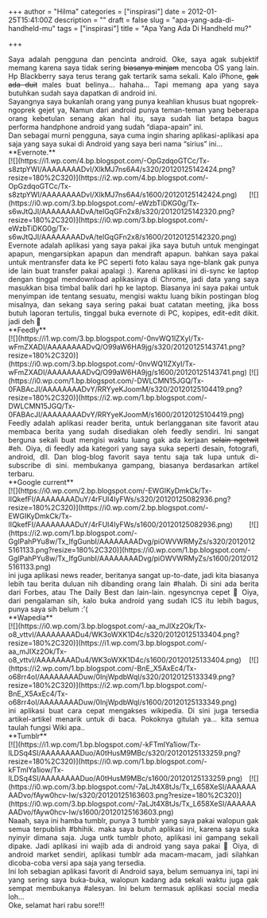 +++
author = "Hilma"
categories = ["inspirasi"]
date = 2012-01-25T15:41:00Z
description = ""
draft = false
slug = "apa-yang-ada-di-handheld-mu"
tags = ["inspirasi"]
title = "Apa Yang Ada Di Handheld mu?"

+++

<div style="text-align: justify;">Saya adalah pengguna dan pencinta android. Oke, saya agak subjektif memang karena saya tidak sering <span style="text-decoration: line-through;">biasanya minjam</span> mencoba OS yang lain. Hp Blackberry saya terus terang gak tertarik sama sekali. Kalo iPhone, <span style="text-decoration: line-through;">gak ada duit</span> males buat belinya… hahaha… Tapi memang apa yang saya butuhkan sudah saya dapatkan di android ini.</div><div class="separator" style="clear: both; text-align: justify;"></div><div style="text-align: justify;">Sayangnya saya bukanlah orang yang punya keahlian khusus buat ngoprek-ngoprek gejet ya, Namun dari android punya teman-teman yang beberapa orang kebetulan senang akan hal itu, saya sudah liat betapa bagus performa handphone android yang sudah “diapa-apain” ini.</div><div style="text-align: justify;">Dan sebagai murni pengguna, saya cuma ingin sharing aplikasi-aplikasi apa saja yang saya sukai di Android yang saya beri nama “sirius” ini…</div><div class="separator" style="clear: both; text-align: justify;"></div><div style="text-align: justify;">**Evernote.**</div><div style="text-align: justify;">[![](https://i1.wp.com/4.bp.blogspot.com/-OpGzdqoGTCc/Tx-s8ztpYWI/AAAAAAAADvI/XlkMJ7ns6A4/s320/20120125142424.png?resize=180%2C320)](https://i2.wp.com/4.bp.blogspot.com/-OpGzdqoGTCc/Tx-s8ztpYWI/AAAAAAAADvI/XlkMJ7ns6A4/s1600/20120125142424.png) [![](https://i0.wp.com/3.bp.blogspot.com/-eWzbTiDKG0g/Tx-s6wJtQJI/AAAAAAAADvA/telGqGFn2x8/s320/20120125142320.png?resize=180%2C320)](https://i0.wp.com/3.bp.blogspot.com/-eWzbTiDKG0g/Tx-s6wJtQJI/AAAAAAAADvA/telGqGFn2x8/s1600/20120125142320.png)</div><div style="text-align: justify;">Evernote adalah aplikasi yang saya pakai jika saya butuh untuk mengingat apapun, mengarsipkan apapun dan mendraft apapun. bahkan saya pakai untuk mentransfer data ke PC seperti foto kalau saya nge-blank gak punya ide lain buat transfer pakai apalagi :). Karena aplikasi ini di-sync ke laptop dengan tinggal mendownload aplikasinya di Chrome, jadi data yang saya masukkan bisa timbal balik dari hp ke laptop. Biasanya ini saya pakai untuk menyimpan ide tentang sesuatu, mengisi waktu luang bikin postingan blog misalnya, dan sekang saya sering pakai buat catatan meeting, jika boss butuh laporan tertulis, tinggal buka evernote di PC, kopipes, edit-edit dikit. jadi deh 🙂</div><div style="text-align: justify;"></div><div style="text-align: justify;">**Feedly**</div><div style="text-align: justify;">[![](https://i1.wp.com/3.bp.blogspot.com/-0nvWQ1lZXyI/Tx-wFmZXADI/AAAAAAAADvQ/O99aW6HA9jg/s320/20120125143741.png?resize=180%2C320)](https://i0.wp.com/3.bp.blogspot.com/-0nvWQ1lZXyI/Tx-wFmZXADI/AAAAAAAADvQ/O99aW6HA9jg/s1600/20120125143741.png) [![](https://i0.wp.com/1.bp.blogspot.com/-DWLCMN15JGQ/Tx-0FABAcJI/AAAAAAAADvY/RRYyeKJoomM/s320/20120125104419.png?resize=180%2C320)](https://i2.wp.com/1.bp.blogspot.com/-DWLCMN15JGQ/Tx-0FABAcJI/AAAAAAAADvY/RRYyeKJoomM/s1600/20120125104419.png)</div><div style="text-align: justify;">Feedly adalah aplikasi reader berita, untuk berlangganan site favorit atau membaca berita yang sudah disediakan oleh feedly sendiri. Ini sangat berguna sekali buat mengisi waktu luang gak ada kerjaan <span style="text-decoration: line-through;">selain ngetwit</span> #eh. Oiya, di feedly ada kategori yang saya suka seperti desain, fotografi, android, dll. Dan blog-blog favorit saya tentu saja tak lupa untuk di-subscribe di sini. membukanya gampang, biasanya berdasarkan artikel terbaru.</div><div style="text-align: justify;"></div><div style="text-align: justify;">**Google current**</div><div style="text-align: justify;">[![](https://i0.wp.com/2.bp.blogspot.com/-EWGIKyDmkCk/Tx-lIQkefFI/AAAAAAAADuY/4rFUI4IyFWs/s320/20120125082936.png?resize=180%2C320)](https://i0.wp.com/2.bp.blogspot.com/-EWGIKyDmkCk/Tx-lIQkefFI/AAAAAAAADuY/4rFUI4IyFWs/s1600/20120125082936.png) [![](https://i2.wp.com/1.bp.blogspot.com/-GgIPahPYu8w/Tx_IfgGunbI/AAAAAAAADvg/piOWVWRMyZs/s320/20120125161133.png?resize=180%2C320)](https://i0.wp.com/1.bp.blogspot.com/-GgIPahPYu8w/Tx_IfgGunbI/AAAAAAAADvg/piOWVWRMyZs/s1600/20120125161133.png)</div><div style="text-align: justify;">ini juga aplikasi news reader, beritanya sangat up-to-date, jadi kita biasanya lebih tau berita duluan nih dibanding orang lain #halah. Di sini ada berita dari Forbes, atau The Daily Best dan lain-lain. ngesyncnya cepet 🙂 Oiya, dari pengalaman sih, kalo buka android yang sudah ICS itu lebih bagus, punya saya sih belum :'(</div><div style="text-align: justify;"></div><div style="text-align: justify;">**Wapedia**</div><div style="text-align: justify;">[![](https://i0.wp.com/3.bp.blogspot.com/-aa_mJlXz2Ok/Tx-o8_vttvI/AAAAAAAADu4/WK3oWXK1D4c/s320/20120125133404.png?resize=180%2C320)](https://i1.wp.com/3.bp.blogspot.com/-aa_mJlXz2Ok/Tx-o8_vttvI/AAAAAAAADu4/WK3oWXK1D4c/s1600/20120125133404.png) [![](https://i2.wp.com/1.bp.blogspot.com/-BnE_X5AxEc4/Tx-o68rr4oI/AAAAAAAADuw/0InjWpdbWqI/s320/20120125133349.png?resize=180%2C320)](https://i2.wp.com/1.bp.blogspot.com/-BnE_X5AxEc4/Tx-o68rr4oI/AAAAAAAADuw/0InjWpdbWqI/s1600/20120125133349.png)</div><div class="separator" style="clear: both; text-align: justify;"></div><div style="text-align: justify;">ini aplikasi buat cara cepat mengakses wikipedia. Di sini juga tersedia artikel-artikel menarik untuk di baca. Pokoknya gitulah ya… kita semua taulah fungsi Wiki apa..</div><div style="text-align: justify;"></div><div style="text-align: justify;">**Tumblr**</div><div style="text-align: justify;">[![](https://i1.wp.com/1.bp.blogspot.com/-kFTmIYa1iow/Tx-lLDSq4SI/AAAAAAAADuo/A0tHusM9MBc/s320/20120125133259.png?resize=180%2C320)](https://i0.wp.com/1.bp.blogspot.com/-kFTmIYa1iow/Tx-lLDSq4SI/AAAAAAAADuo/A0tHusM9MBc/s1600/20120125133259.png) [![](https://i0.wp.com/3.bp.blogspot.com/-7aLJt4X8tJs/Tx_L658XeSI/AAAAAAAADvo/fAyw0hcv-lw/s320/20120125163603.png?resize=180%2C320)](https://i0.wp.com/3.bp.blogspot.com/-7aLJt4X8tJs/Tx_L658XeSI/AAAAAAAADvo/fAyw0hcv-lw/s1600/20120125163603.png)</div><div style="text-align: justify;">Naaah, saya ini hamba tumblr, punya 3 tumblr yang saya pakai walopun gak semua terpublish #bhihik. maka saya butuh aplikasi ini, karena saya suka nyinyir dimana saja. Juga untk tumblr photo, aplikasi ini gampang sekali dipake. Jadi aplikasi ini wajib ada di android yang saya pakai 🙂 Oiya, di android market sendiri, aplikasi tumblr ada macam-macam, jadi silahkan dicoba-coba versi apa saja yang tersedia.</div><div style="text-align: justify;"></div><div style="text-align: justify;">Ini loh sebagian aplikasi favorit di Android saya, belum semuanya ini, tapi ini yang sering saya buka-buka, walopun kadang ada sekali waktu juga gak sempat membukanya #alesyan. Ini belum termasuk aplikasi social media loh…</div><div style="text-align: justify;"></div><div style="text-align: justify;">Oke, selamat hari rabu sore!!!</div>

